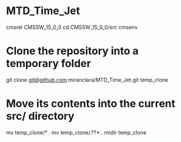 # MTD_Time_Jet
cmsrel CMSSW_15_0_0
cd CMSSW_15_0_0/src
cmsenv

# Clone the repository into a temporary folder
git clone git@github.com:miranclara/MTD_Time_Jet.git temp_clone

# Move its contents into the current src/ directory
mv temp_clone/* .
mv temp_clone/.??* .
rmdir temp_clone
